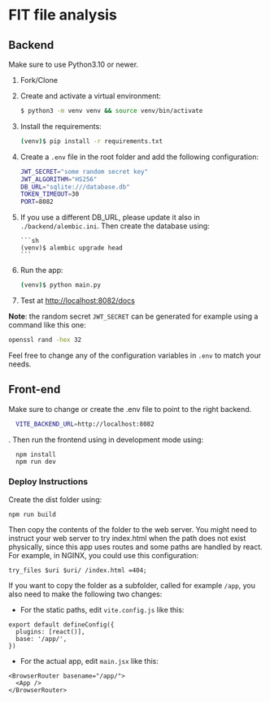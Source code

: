 # FIT file analysis

## Backend

Make sure to use Python3.10 or newer.

1.  Fork/Clone

2.  Create and activate a virtual environment:

    ```sh
    $ python3 -m venv venv && source venv/bin/activate
    ```

3.  Install the requirements:

    ```sh
    (venv)$ pip install -r requirements.txt
    ```

4.  Create a `.env` file in the root folder and add the following configuration:

    ```sh
    JWT_SECRET="some random secret key"
    JWT_ALGORITHM="HS256"
    DB_URL="sqlite:///database.db"
    TOKEN_TIMEOUT=30
    PORT=8082
    ```

5.  If you use a different DB_URL, please update it also in `./backend/alembic.ini`. Then
    create the database using:

        ```sh
        (venv)$ alembic upgrade head
        ```

6.  Run the app:

    ```sh
    (venv)$ python main.py
    ```

7.  Test at [http://localhost:8082/docs](http://localhost:8082/docs)

**Note**: the random secret `JWT_SECRET` can be generated for example
using a command like this one:

```sh
openssl rand -hex 32
```

Feel free to change any of the configuration variables in `.env` to
match your needs.

## Front-end

Make sure to change or create the .env file to point to the right
backend.

```sh
  VITE_BACKEND_URL=http://localhost:8082
```

. Then run the frontend using in development mode
using:

```
  npm install
  npm run dev
```

### Deploy Instructions

Create the dist folder using:

```
npm run build
```

Then copy the contents of the folder to the web server.
You might need to instruct your web server to try index.html
when the path does not exist physically, since this app uses
routes and some paths are handled by react. For example, in
NGINX, you could use this configuration:

```
try_files $uri $uri/ /index.html =404;
```

If you want to copy the folder as a subfolder, called for
example `/app`, you also need
to make the following two changes:

- For the static paths, edit `vite.config.js` like this:

```
export default defineConfig({
  plugins: [react()],
  base: '/app/',
})
```

- For the actual app, edit `main.jsx` like this:

```
<BrowserRouter basename="/app/">
  <App />
</BrowserRouter>
```
